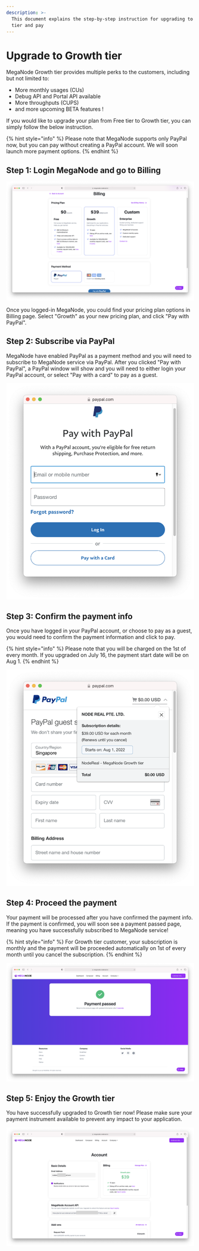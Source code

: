 ```yaml
---
description: >-
  This document explains the step-by-step instruction for upgrading to Growth
  tier and pay
---
```


# Upgrade to Growth tier

MegaNode Growth tier provides multiple perks to the customers, including but not limited to:

* More monthly usages (CUs)
* Debug API and Portal API available
* More throughputs (CUPS)
* and more upcoming BETA features !

If you would like to upgrade your plan from Free tier to Growth tier, you can simply follow the below instruction.

{% hint style="info" %}
Please note that MegaNode supports only PayPal now, but you can pay without creating a PayPal account. We will soon launch more payment options.
{% endhint %}

## Step 1: Login MegaNode and go to Billing

![Select "Growth" as your new pricing plan](<../../.gitbook/assets/Screen Shot 2022-07-25 at 13.59.26.png>)

Once you logged-in MegaNode, you could find your pricing plan options in Billing page. Select "Growth" as your new pricing plan, and click "Pay with PayPal".

## Step 2: Subscribe via PayPal

MegaNode have enabled PayPal as a payment method and you will need to subscribe to MegaNode service via PayPal. After you clicked "Pay with PayPal", a PayPal window will show and you will need to either login your PayPal account, or select "Pay with a card" to pay as a guest.

![You can login your PayPal account or simply pay as guest](<../../.gitbook/assets/Screen Shot 2022-07-25 at 13.59.49.png>)

## Step 3: Confirm the payment info

Once you have logged in your PayPal account, or choose to pay as a guest, you would need to confirm the payment information and click to pay.

{% hint style="info" %}
Please note that you will be charged on the 1st of every month. If you upgraded on July 16, the payment start date will be on Aug 1.
{% endhint %}

![Input and confirm the payment info](<../../.gitbook/assets/Screen Shot 2022-07-25 at 14.00.16.png>)



## Step 4: Proceed the payment

Your payment will be processed after you have confirmed the payment info. If the payment is confirmed, you will soon see a payment passed page, meaning you have successfully subscribed to MegaNode service!

{% hint style="info" %}
For Growth tier customer, your subscription is monthly and the payment will be proceeded automatically on 1st of every month until you cancel the subscription.
{% endhint %}

![](<../../.gitbook/assets/Screen Shot 2022-07-25 at 14.04.55.png>)

## Step 5: Enjoy the Growth tier

You have successfully upgraded to Growth tier now! Please make sure your payment instrument available to prevent any impact to your application.

![](<../../.gitbook/assets/Screen Shot 2022-07-25 at 14.05.02 (1).png>)
